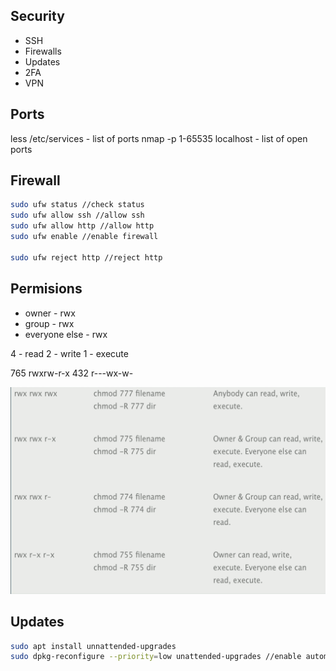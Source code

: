 ## Security

- SSH
- Firewalls
- Updates
- 2FA
- VPN

## Ports

less /etc/services - list of ports
nmap -p 1-65535 localhost - list of open ports

## Firewall

```zsh
sudo ufw status //check status
sudo ufw allow ssh //allow ssh
sudo ufw allow http //allow http
sudo ufw enable //enable firewall

sudo ufw reject http //reject http
```

## Permisions

- owner - rwx
- group - rwx
- everyone else - rwx

4 - read
2 - write
1 - execute

765 rwxrw-r-x
432 r---wx-w-

![permissions](./images/permissions.png)

## Updates

```zsh
sudo apt install unnattended-upgrades
sudo dpkg-reconfigure --priority=low unattended-upgrades //enable automatic updates
```

